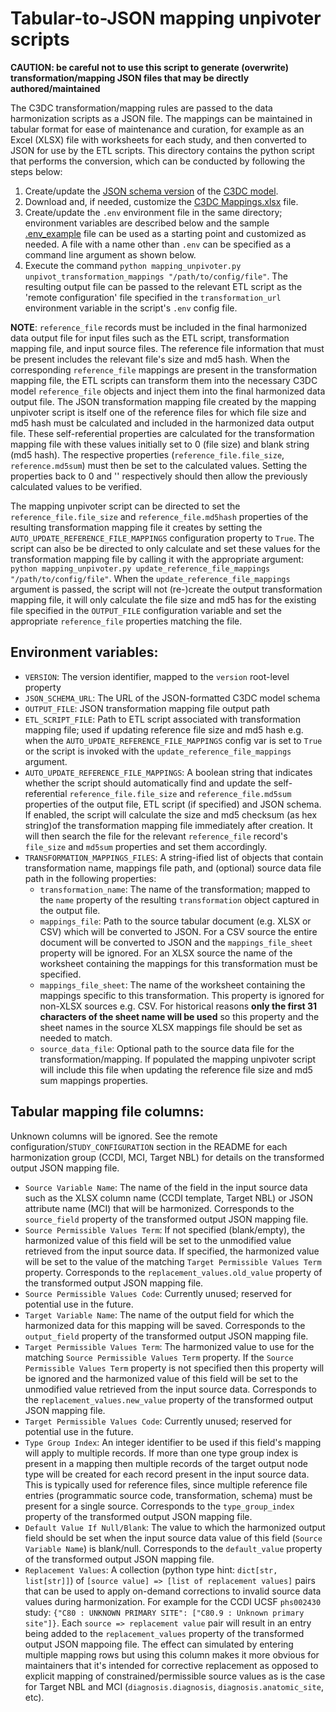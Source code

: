 # Tabular-to-JSON mapping unpivoter scripts

__CAUTION: be careful not to use this script to generate (overwrite) transformation/mapping JSON files that may be
directly authored/maintained__

The C3DC transformation/mapping rules are passed to the data harmonization scripts as a JSON file. The mappings
can be maintained in tabular format for ease of maintenance and curation, for example as an Excel (XLSX) file with
worksheets for each study, and then converted to JSON for use by the ETL scripts. This directory contains the python
script that performs the conversion, which can be conducted by following the steps below:
1. Create/update the [JSON schema version](https://github.com/chicagopcdc/c3dc_etl/blob/main/schema/README.md) of the
[C3DC model](https://github.com/CBIIT/c3dc-model/tree/main/model-desc).
1. Download and, if needed, customize the [C3DC Mappings.xlsx](https://github.com/chicagopcdc/c3dc_etl/blob/main/mapping_unpivoter/C3DC%20Mappings.xlsx)
   file.
1. Create/update the `.env` environment file in the same directory; environment variables are described below and
   the sample [.env_example](https://github.com/chicagopcdc/c3dc_etl/blob/main/mapping_unpivoter/.env_example)
   file can be used as a starting point and customized as needed. A file with a name other than `.env` can be
   specified as a command line argument as shown below.
1. Execute the command `python mapping_unpivoter.py unpivot_transformation_mappings "/path/to/config/file"`. The
   resulting output file can be passed to the relevant ETL script as the 'remote configuration' file specified in
   the `transformation_url` environment variable in the script's `.env` config file.

__NOTE__: `reference_file` records must be included in the final harmonized data output file for input files such
as the ETL script, transformation mapping file, and input source files. The reference file information that must
be present includes the relevant file's size and md5 hash. When the corresponding `reference_file` mappings are
present in the transformation mapping file, the ETL scripts can transform them into the necessary C3DC model
`reference_file` objects and inject them into the final harmonized data output file. The JSON transformation mapping
file created by the mapping unpivoter script is itself one of the reference files for which file size and md5 hash
must be calculated and included in the harmonized data output file. These self-referential properties are calculated
for the transformation mapping file with these values initially set to 0 (file size) and blank string (md5 hash).
The respective properties (`reference_file.file_size`, `reference.md5sum`) must then be set to the calculated
values. Setting the properties back to 0 and '' respectively should then allow the previously calculated values to
be verified.

The mapping unpivoter script can be directed to set the `reference_file.file_size` and `reference_file.md5hash`
properties of the resulting transformation mapping file it creates by setting the
`AUTO_UPDATE_REFERENCE_FILE_MAPPINGS` configuration property to `True`. The script can also
be be directed to only calculate and set these values for the transformation mapping file by calling it with
the appropriate argument:
`python mapping_unpivoter.py update_reference_file_mappings "/path/to/config/file"`.
When the `update_reference_file_mappings` argument is passed, the script will not (re-)create
the output transformation mapping file, it will only calculate the file size and md5 has for the existing file
specified in the `OUTPUT_FILE` configuration variable and set the appropriate `reference_file` properties matching
the file.

## Environment variables:
* `VERSION`: The version identifier, mapped to the `version` root-level property
* `JSON_SCHEMA_URL`: The URL of the JSON-formatted C3DC model schema
* `OUTPUT_FILE`: JSON transformation mapping file output path
* `ETL_SCRIPT_FILE`: Path to ETL script associated with transformation mapping file; used if updating reference
  file size and md5 hash e.g. when the `AUTO_UPDATE_REFERENCE_FILE_MAPPINGS` config var is set to `True` or the
  script is invoked with the `update_reference_file_mappings` argument.
* `AUTO_UPDATE_REFERENCE_FILE_MAPPINGS`: A boolean string that indicates whether the
  script should automatically find and update the self-referential `reference_file.file_size` and
  `reference_file.md5sum` properties of the output file, ETL script (if specified) and JSON schema. If enabled,
  the script will calculate the size and md5 checksum (as hex string)of the transformation mapping file immediately
  after creation. It will then search the file for the relevant `reference_file` record's `file_size` and `md5sum`
  properties and set them accordingly.
* `TRANSFORMATION_MAPPINGS_FILES`: A string-ified list of objects that contain transformation name, mappings
  file path, and (optional) source data file path in the following properties:
  * `transformation_name`: The name of the transformation; mapped to the `name` property of the resulting
    `transformation` object captured in the output file.
  * `mappings_file`: Path to the source tabular document (e.g. XLSX or CSV) which will be converted to JSON. For a
    CSV source the entire document will be converted to JSON and the `mappings_file_sheet` property will be ignored.
    For an XLSX source the name of the worksheet containing the mappings for this transformation must be specified.
  * `mappings_file_sheet`: The name of the worksheet containing the mappings specific to this transformation. This
    property is ignored for non-XLSX sources e.g. CSV. For historical reasons __only the first 31 characters of the
    sheet name will be used__ so this property and the sheet names in the source XLSX mappings file should be set
    as needed to match.
  * `source_data_file`: Optional path to the source data file for the transformation/mapping. If populated the
    mapping unpivoter script will include this file when updating the reference file size and md5 sum mappings
    properties.

## Tabular mapping file columns:
Unknown columns will be ignored. See the remote configuration/`STUDY_CONFIGURATION` section in the README
for each harmonization group (CCDI, MCI, Target NBL) for details on the transformed output JSON mapping file.
* `Source Variable Name`: The name of the field in the input source data such as the XLSX column name (CCDI template,
  Target NBL) or JSON attribute name (MCI) that will be harmonized. Corresponds to the `source_field` property of the
  transformed output JSON mapping file.
* `Source Permissible Values Term`: If not specified (blank/empty), the harmonized value of this field will be set to
  the unmodified value retrieved from the input source data. If specified, the harmonized value will be set to the
  value of the matching `Target Permissible Values Term` property. Corresponds to the `replacement_values.old_value`
  property of the transformed output JSON mapping file.
* `Source Permissible Values Code`: Currently unused; reserved for potential use in the future.
* `Target Variable Name`: The name of the output field for which the harmonized data for this mapping will
  be saved. Corresponds to the `output_field` property of the transformed output JSON mapping file.
* `Target Permissible Values Term`: The harmonized value to use for the matching `Source Permissible Values Term`
  property. If the `Source Permissible Values Term` property is not specified then this property will be ignored
  and the harmonized value of this field will be set to the unmodified value retrieved from the input source data.
  Corresponds to the `replacement_values.new_value` property of the transformed output JSON mapping file.
* `Target Permissible Values Code`: Currently unused; reserved for potential use in the future.
* `Type Group Index`: An integer identifier to be used if this field's mapping will apply to multiple records. If
  more than one type group index is present in a mapping then multiple records of the target output node type will
  be created for each record present in the input source data. This is typically used for reference files, since
  multiple reference file entries (programmatic source code, transformation, schema) must be present for a single
  source. Corresponds to the `type_group_index` property of the transformed output JSON mapping file.
* `Default Value If Null/Blank`: The value to which the harmonized output field should be set when the input source
  data value of this field (`Source Variable Name`) is blank/null. Corresponds to the `default_value` property of
  the transformed output JSON mapping file.
* `Replacement Values`: A collection (python type hint: `dict[str, list[str]]`) of
  `[source value] => [list of replacement values]` pairs that can be used to apply on-demand corrections to invalid
  source data values during harmonization. For example for the CCDI UCSF `phs002430` study:
  `{"C80 : UNKNOWN PRIMARY SITE": ["C80.9 : Unknown primary site"]}`. Each `source => replacement value` pair will
  result in an entry being added to the `replacement_values` property of the transformed output JSON mappoing file.
  The effect can simulated by entering multiple mapping rows but using this column makes it more obvious for
  maintainers that it's intended for corrective replacement as opposed to explicit mapping of constrained/permissible
  source values as is the case for Target NBL and MCI (`diagnosis.diagnosis`, `diagnosis.anatomic_site`, etc).
